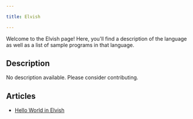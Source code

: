 ```yaml
---

title: Elvish

---
```


Welcome to the Elvish page! Here, you'll find a description of the language as well as a list of sample programs in that language.

## Description

No description available. Please consider contributing.

## Articles

- [Hello World in Elvish](https://sampleprograms.io/projects/hello-world/elvish)
